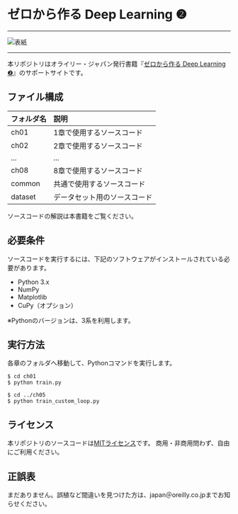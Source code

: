 # ゼロから作る Deep Learning ❷

---

![表紙](https://raw.githubusercontent.com/oreilly-japan/deep-learning-from-scratch-2/images/deep-learning-from-scratch-2.png)

---

本リポジトリはオライリー・ジャパン発行書籍『[ゼロから作る Deep Learning ❷](https://www.oreilly.co.jp/books/9784873118369/)』のサポートサイトです。

## ファイル構成

|フォルダ名 |説明                         |
|:--        |:--                          |
|ch01       |1章で使用するソースコード    |
|ch02       |2章で使用するソースコード    |
|...        |...                          |
|ch08       |8章で使用するソースコード    |
|common     |共通で使用するソースコード   |
|dataset    |データセット用のソースコード | 

ソースコードの解説は本書籍をご覧ください。

## 必要条件
ソースコードを実行するには、下記のソフトウェアがインストールされている必要があります。

* Python 3.x
* NumPy
* Matplotlib
* CuPy（オプション）

※Pythonのバージョンは、3系を利用します。

## 実行方法

各章のフォルダへ移動して、Pythonコマンドを実行します。

```
$ cd ch01
$ python train.py

$ cd ../ch05
$ python train_custom_loop.py
```

## ライセンス

本リポジトリのソースコードは[MITライセンス](http://www.opensource.org/licenses/MIT)です。
商用・非商用問わず、自由にご利用ください。

## 正誤表

まだありません。誤植など間違いを見つけた方は、japan＠oreilly.co.jpまでお知らせください。
